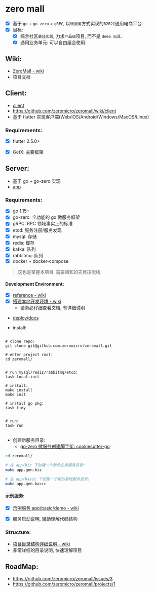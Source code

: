 
# zero mall

- [x] 基于 `go` + `go-zero` + `gRPC`, 以`微服务`方式实现的`B2B2C`通用电商平台.
- [x] 目标:
    - [x] 综合社区`最佳实践`, 力求`产品级`项目, 而不是 `demo 玩具`.
    - [x] 通用业务单元: 可以自由组合使用.

## Wiki:

- [ZeroMall - wiki](https://github.com/zeromicro/zeromall/wiki)
- 项目文档

## Client:

- [client](./client)
- https://github.com/zeromicro/zeromall/wiki/client
- 基于 flutter 实现客户端(Web/iOS/Android/Windows/MacOS/Linux)

### Requirements:

- [x] flutter 2.5.0+
- [x] GetX: 主要框架


## Server:


- 基于 go + go-zero 实现
- [app](./app)


### Requirements:

- [x] go 1.15+
- [x] go-zero: 全功能的 go 微服务框架
- [x] gRPC: RPC 领域事实上的标准
- [x] etcd: 服务注册/服务发现
- [x] mysql: 存储
- [x] redis: 缓存
- [x] kafka: 队列
- [x] rabbitmq: 队列
- [x] docker + docker-compose

> 这也是掌握本项目, 需要熟知的先修技能栈.


#### Development Environment:

- [x] [reference - wiki](https://github.com/zeromicro/zeromall/wiki/reference)
- [x] [搭建本地开发环境 - wiki](https://github.com/zeromicro/zeromall/wiki/setup-development)
    - 请务必仔细查看文档, 有详细说明
- [deploy/docs](./deploy/readme.md)


- install:

```

# clone repo:
git clone git@github.com:zeromicro/zeromall.git

# enter project root:
cd zeromall/


# run mysql/redis/rabbitmq/etcd:
task local:init

# install:
make install
make init

# install go pkg:
task tidy


# run:
task run


```

- 创建新服务目录:
    - [go-zero 微服务创建脚手架: cookiecutter-go](https://github.com/better-go/cookiecutter-go)

```bash
cd zeromall/

# 在 app/biz 下创建一个新的业务服务目录:
make app.gen.biz

# 在 app/basic 下创建一个新的基础服务目录:
make app.gen.basic
```


#### 示例服务:

- [x] [示例服务 app/basic/demo - wiki](https://github.com/zeromicro/zeromall/wiki/demo-service)
- [x] 服务启动说明, 辅助理解代码结构


### Structure:

- [项目目录结构详细说明 - wiki](https://github.com/zeromicro/zeromall/wiki/project-structure)
- 非常详细的目录说明, 快速理解项目


## RoadMap:

- https://github.com/zeromicro/zeromall/issues/3
- https://github.com/zeromicro/zeromall/projects/1


